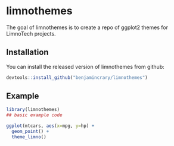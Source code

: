 
# limnothemes

<!-- badges: start -->
<!-- badges: end -->

The goal of limnothemes is to create a repo of ggplot2 themes for LimnoTech projects. 

## Installation

You can install the released version of limnothemes from github:

``` r
devtools::install_github("benjamincrary/limnothemes")

```

## Example


``` r
library(limnothemes)
## basic example code

ggplot(mtcars, aes(x=mpg, y=hp) + 
  geom_point() +
  theme_limno() 
  
```

